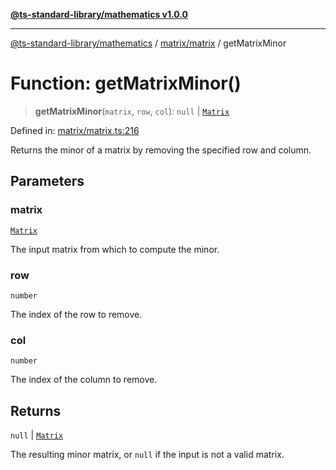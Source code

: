 [**@ts-standard-library/mathematics v1.0.0**](../../../README.md)

***

[@ts-standard-library/mathematics](../../../README.md) / [matrix/matrix](../README.md) / getMatrixMinor

# Function: getMatrixMinor()

> **getMatrixMinor**(`matrix`, `row`, `col`): `null` \| [`Matrix`](../type-aliases/Matrix.md)

Defined in: [matrix/matrix.ts:216](https://github.com/gabaudette/ts-stdlib/blob/ea80ba1db09c741e99f8cb19e94e5a29b81b623b/packages/mathematics/src/matrix/matrix.ts#L216)

Returns the minor of a matrix by removing the specified row and column.

## Parameters

### matrix

[`Matrix`](../type-aliases/Matrix.md)

The input matrix from which to compute the minor.

### row

`number`

The index of the row to remove.

### col

`number`

The index of the column to remove.

## Returns

`null` \| [`Matrix`](../type-aliases/Matrix.md)

The resulting minor matrix, or `null` if the input is not a valid matrix.
